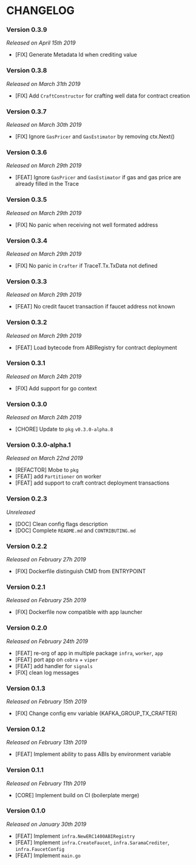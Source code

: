 # CHANGELOG

### Version 0.3.9

*Released on April 15th 2019*

- [FIX] Generate Metadata Id when crediting value

### Version 0.3.8

*Released on March 31th 2019*

- [FIX] Add `CraftConstructor` for crafting well data for contract creation

### Version 0.3.7

*Released on March 30th 2019*

- [FIX] Ignore `GasPricer` and `GasEstimator` by removing ctx.Next()

### Version 0.3.6

*Released on March 29th 2019*

- [FEAT] Ignore `GasPricer` and `GasEstimator` if gas and gas price are already filled in the Trace

### Version 0.3.5

*Released on March 29th 2019*

- [FIX] No panic when receiving not well formated address

### Version 0.3.4

*Released on March 29th 2019*

- [FIX] No panic in `Crafter` if TraceT.Tx.TxData not defined

### Version 0.3.3

*Released on March 29th 2019*

- [FEAT] No credit faucet transaction if faucet address not known

### Version 0.3.2

*Released on March 29th 2019*

- [FEAT] Load bytecode from ABIRegistry for contract deployment

### Version 0.3.1

*Released on March 24th 2019*

- [FIX] Add support for go context

### Version 0.3.0

*Released on March 24th 2019*

- [CHORE] Update to `pkg` `v0.3.0-alpha.8`

### Version 0.3.0-alpha.1

*Released on March 22nd 2019*

- [REFACTOR] Mobe to `pkg`
- [FEAT] add `Partitioner` on worker
- [FEAT] add support to craft contract deployment transactions

### Version 0.2.3

*Unreleased*

- [DOC] Clean config flags description
- [DOC] Complete ```README.md``` and ```CONTRIBUTING.md```

### Version 0.2.2

*Released on February 27h 2019*

- [FIX] Dockerfile distinguish CMD from ENTRYPOINT

### Version 0.2.1

*Released on February 25h 2019*

- [FIX] Dockerfile now compatible with app launcher
  

### Version 0.2.0

*Released on February 24th 2019*

- [FEAT] re-org of app in multiple package `infra`, `worker`, `app`
- [FEAT] port app on `cobra` + `viper`
- [FEAT] add handler for `signals`
- [FIX] clean log messages
  
### Version 0.1.3

*Released on February 15th 2019*

- [FIX] Change config env variable (KAFKA_GROUP_TX_CRAFTER)

### Version 0.1.2

*Released on February 13th 2019*

- [FEAT] Implement ability to pass ABIs by environment variable


### Version 0.1.1

*Released on February 11th 2019*

- [CORE] Implement build on CI (boilerplate merge)


### Version 0.1.0

*Released on January 30th 2019*

- [FEAT] Implement `infra.NewERC1400ABIRegistry`
- [FEAT] Implement `infra.CreateFaucet`, `infra.SaramaCrediter`, `infra.FaucetConfig`
- [FEAT] Implement `main.go` 